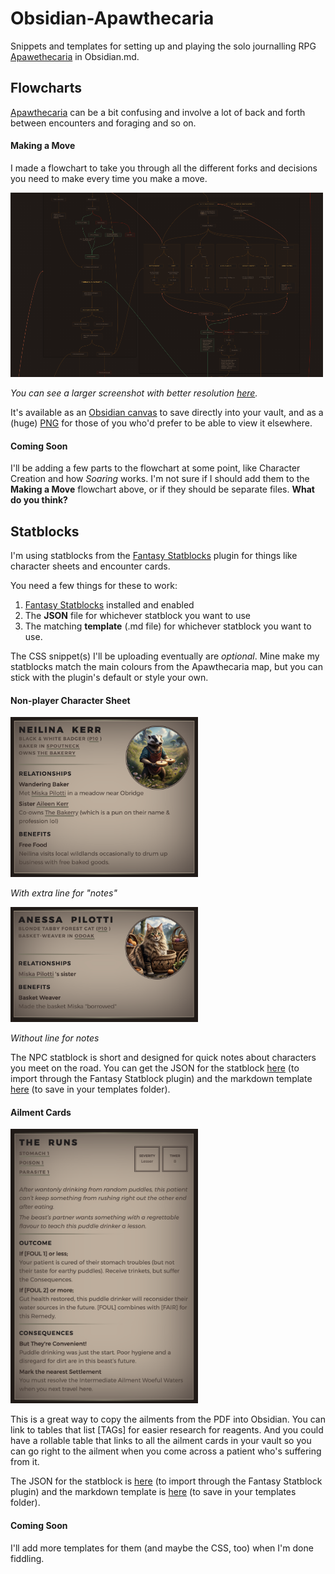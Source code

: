 # Obsidian-Apawthecaria
Snippets and templates for setting up and playing the solo journalling RPG [Apawethecaria](https://blackwellwriter.itch.io/apawthecaria-a-poultice-pounder-adventure) in Obsidian.md.

## Flowcharts
[Apawthecaria](https://blackwellwriter.itch.io/apawthecaria-a-poultice-pounder-adventure) can be a bit confusing and involve a lot of back and forth between encounters and foraging and so on. 

#### Making a Move
I made a flowchart to take you through all the different forks and decisions you need to make every time you make a move.

![Screenshot of Move Process](/APAW-Process_Screenshot-Small.png)

_You can see a larger screenshot with better resolution [here](/APAW-Process_Screenshot.png)._

It's available as an [Obsidian canvas](/APAW-Process.canvas) to save directly into your vault, and as a (huge) [PNG](/APAW-Process.png) for those of you who'd prefer to be able to view it elsewhere.

#### Coming Soon
I'll be adding a few parts to the flowchart at some point, like Character Creation and how _Soaring_ works. I'm not sure if I should add them to the **Making a Move** flowchart above, or if they should be separate files. **What do you think?**

## Statblocks
I'm using statblocks from the [Fantasy Statblocks](https://github.com/javalent/fantasy-statblocks) plugin for things like character sheets and encounter cards.

You need a few things for these to work:
1. [Fantasy Statblocks](https://github.com/javalent/fantasy-statblocks) installed and enabled
2. The **JSON** file for whichever statblock you want to use
3. The matching **template** (.md file) for whichever statblock you want to use.

The CSS snippet(s) I'll be uploading eventually are *optional*. Mine make my statblocks match the main colours from the Apawthecaria map, but you can stick with the plugin's default or style your own.

#### Non-player Character Sheet

<img src="/APAW-NPC-Statblock-Long.png" width="300px" />

*With extra line for "notes"*

<img src="/APAW-NPC-Statblock.png" width="300px" />

*Without line for notes*

The NPC statblock is short and designed for quick notes about characters you meet on the road. You can get the JSON for the statblock [here](/ApawthecariaNPC.json) (to import through the Fantasy Statblock plugin) and the markdown template [here](/FSB-APAW-NPC.md) (to save in your templates folder).

#### Ailment Cards

<img src="/APAW-AilmentCard.png" width="300px" />

This is a great way to copy the ailments from the PDF into Obsidian. You can link to tables that list [TAGs] for easier research for reagents. And you could have a rollable table that links to all the ailment cards in your vault so you can go right to the ailment when you come across a patient who's suffering from it.

The JSON for the statblock is [here](/ApawthecariaAilment.json) (to import through the Fantasy Statblock plugin) and the markdown template is [here](/FSB/APAW-Ailment.md) (to save in your templates folder).


#### Coming Soon
I'll add more templates for them (and maybe the CSS, too) when I'm done fiddling. 
